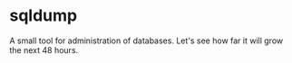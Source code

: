 # sqldump

A small tool for administration of databases. Let's see how far it will grow the next 48 hours. 

